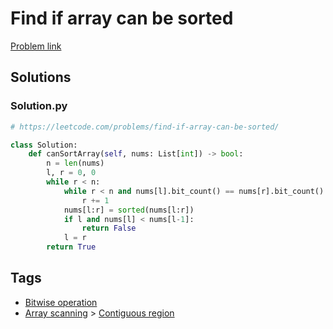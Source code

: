 # Find if array can be sorted

[Problem link](https://leetcode.com/problems/find-if-array-can-be-sorted/)

## Solutions


### Solution.py
```py
# https://leetcode.com/problems/find-if-array-can-be-sorted/

class Solution:
    def canSortArray(self, nums: List[int]) -> bool:
        n = len(nums)
        l, r = 0, 0
        while r < n:
            while r < n and nums[l].bit_count() == nums[r].bit_count():
                r += 1
            nums[l:r] = sorted(nums[l:r])
            if l and nums[l] < nums[l-1]:
                return False
            l = r
        return True
```
## Tags

* [Bitwise operation](/README.md#Bitwise_operation)
* [Array scanning](/README.md#Array_scanning) > [Contiguous region](/README.md#Array_scanning-Contiguous_region)
